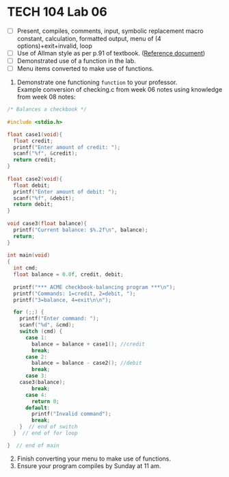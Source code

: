 # TECH 104 Lab 06
- [ ] Present, compiles, comments, input, symbolic replacement macro constant, calculation, formatted output, menu of (4 options)+exit+invalid, loop   
- [ ] Use of Allman style as per p.91 of textbook. ([Reference document](https://humberital-my.sharepoint.com/:w:/g/personal/mdrk0011_humber_ca/Ee6iBqaMJXtFih6kvjZc_7wBI6vaY4SiIN5vI1bv3Pgc0A?e=u313bQ))   
- [ ] Demonstrated use of a function in the lab.
- [ ] Menu items converted to make use of functions.

1.  Demonstrate one functioning ```function``` to your professor.   
Example conversion of checking.c from week 06 notes using knowledge from week 08 notes:
```c
/* Balances a checkbook */
 
#include <stdio.h>

float case1(void){
  float credit;
  printf("Enter amount of credit: ");
  scanf("%f", &credit);
  return credit;
}
 
float case2(void){
  float debit;
  printf("Enter amount of debit: ");
  scanf("%f", &debit);
  return debit;
}
 
void case3(float balance){
  printf("Current balance: $%.2f\n", balance);
  return;
}
 
int main(void)
{
  int cmd;
  float balance = 0.0f, credit, debit;
 
  printf("*** ACME checkbook-balancing program ***\n");
  printf("Commands: 1=credit, 2=debit, ");
  printf("3=balance, 4=exit\n\n");

  for (;;) {
    printf("Enter command: ");
    scanf("%d", &cmd);
    switch (cmd) {   
      case 1:
        balance = balance + case1(); //credit
        break;
      case 2:
        balance = balance - case2(); //debit
        break;
      case 3:
	case3(balance);
        break;
      case 4:
        return 0;
      default:
        printf("Invalid command");
        break;
    }  // end of switch
  }  // end of for loop

}  // end of main
```
2.  Finish converting your menu to make use of functions.
3.  Ensure your program compiles by Sunday at 11 am.
